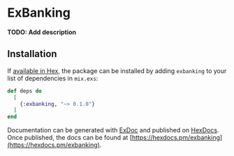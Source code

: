 # ExBanking

**TODO: Add description**

## Installation

If [available in Hex](https://hex.pm/docs/publish), the package can be installed
by adding `exbanking` to your list of dependencies in `mix.exs`:

```elixir
def deps do
  [
    {:exbanking, "~> 0.1.0"}
  ]
end
```

Documentation can be generated with [ExDoc](https://github.com/elixir-lang/ex_doc)
and published on [HexDocs](https://hexdocs.pm). Once published, the docs can
be found at [https://hexdocs.pm/exbanking](https://hexdocs.pm/exbanking).

